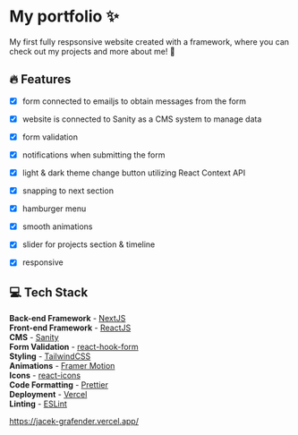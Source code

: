 # My portfolio ✨

My first fully respsonsive website created with a framework, where you can check out my projects and more about me! 🙂

## 🔥 Features

- [x] form connected to emailjs to obtain messages from the form
- [x] website is connected to Sanity as a CMS system to manage data
- [x] form validation  
- [x] notifications when submitting the form
- [x] light & dark theme change button utilizing React Context API
- [x] snapping to next section 
- [x] hamburger menu
- [x] smooth animations 
- [x] slider for projects section & timeline
- [x] responsive


## 💻 Tech Stack

**Back-end Framework** - [NextJS](https://nextjs.org/)  
**Front-end Framework** - [ReactJS](https://reactjs.org/)  
**CMS** - [Sanity](https://www.sanity.io/)  
**Form Validation** - [react-hook-form](https://react-hook-form.com/)  
**Styling** - [TailwindCSS](https://tailwindcss.com/)  
**Animations** - [Framer Motion](https://www.framer.com/)  
**Icons** - [react-icons](https://react-icons.github.io/)  
**Code Formatting** - [Prettier](https://prettier.io/)  
**Deployment** - [Vercel](https://vercel.com/)  
**Linting** - [ESLint](https://eslint.org)  
 
https://jacek-grafender.vercel.app/
